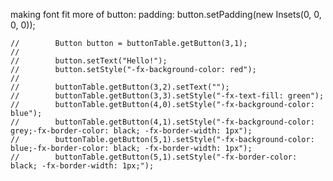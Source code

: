making font fit more of button: padding:
button.setPadding(new Insets(0, 0, 0, 0));

    //        Button button = buttonTable.getButton(3,1);
    //
    //        button.setText("Hello!");
    //        button.setStyle("-fx-background-color: red");
    //
    //        buttonTable.getButton(3,2).setText("");
    //        buttonTable.getButton(3,3).setStyle("-fx-text-fill: green");
    //        buttonTable.getButton(4,0).setStyle("-fx-background-color: blue");
    //        buttonTable.getButton(4,1).setStyle("-fx-background-color: grey;-fx-border-color: black; -fx-border-width: 1px");
    //        buttonTable.getButton(5,1).setStyle("-fx-background-color: blue;-fx-border-color: black; -fx-border-width: 1px");
    //        buttonTable.getButton(5,1).setStyle("-fx-border-color: black; -fx-border-width: 1px;");